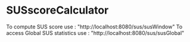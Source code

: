 # SUSscoreCalculator

To compute SUS score use : "http://localhost:8080/sus/susWindow"
To access Global SUS statistics use : "http://localhost:8080/sus/susGlobal"
